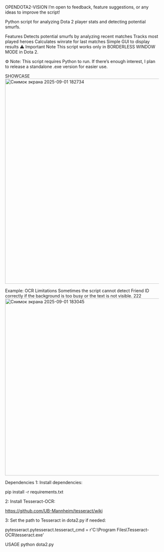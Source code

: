 OPENDOTA2-VISION
I’m open to feedback, feature suggestions, or any ideas to improve the script!

Python script for analyzing Dota 2 player stats and detecting potential smurfs.

Features
Detects potential smurfs by analyzing recent matches
Tracks most played heroes
Calculates winrate for last matches
Simple GUI to display results
⚠️ Important Note
This script works only in BORDERLESS WINDOW MODE in Dota 2.

⚙️ Note: This script requires Python to run. If there’s enough interest, I plan to release a standalone .exe version for easier use.

SHOWCASE
<img width="1153" height="672" alt="Снимок экрана 2025-09-01 182734" src="https://github.com/user-attachments/assets/c97ccfdf-367a-48e0-8794-9a3a7052f127" />


Example: OCR Limitations
Sometimes the script cannot detect Friend ID correctly if the background is too busy or the text is not visible. 222
<img width="1103" height="580" alt="Снимок экрана 2025-09-01 183045" src="https://github.com/user-attachments/assets/b5a1b13b-c4c0-4ae1-abcc-9125eae75916" />

Dependencies
1: Install dependencies:

pip install -r requirements.txt

2: Install Tesseract-OCR:

https://github.com/UB-Mannheim/tesseract/wiki

3: Set the path to Tesseract in dota2.py if needed:

pytesseract.pytesseract.tesseract_cmd = r'C:\Program Files\Tesseract-OCR\tesseract.exe'

USAGE
python dota2.py
